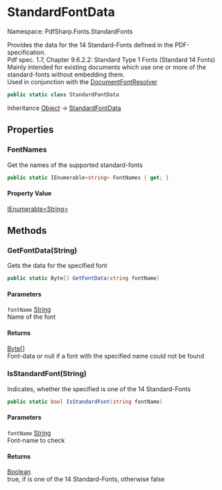 # StandardFontData

Namespace: PdfSharp.Fonts.StandardFonts

Provides the data for the 14 Standard-Fonts defined in the PDF-specification.<br>
 Pdf spec. 1.7, Chapter 9.6.2.2: Standard Type 1 Fonts (Standard 14 Fonts)<br>
 Mainly intended for existing documents which use one or more of the standard-fonts without embedding them.<br>
 Used in conjunction with the [DocumentFontResolver](./pdfsharp.fonts.documentfontresolver)

```csharp
public static class StandardFontData
```

Inheritance [Object](https://docs.microsoft.com/en-us/dotnet/api/system.object) → [StandardFontData](./pdfsharp.fonts.standardfonts.standardfontdata)

## Properties

### **FontNames**

Get the names of the supported standard-fonts

```csharp
public static IEnumerable<string> FontNames { get; }
```

#### Property Value

[IEnumerable&lt;String&gt;](https://docs.microsoft.com/en-us/dotnet/api/system.collections.generic.ienumerable-1)<br>

## Methods

### **GetFontData(String)**

Gets the data for the specified font

```csharp
public static Byte[] GetFontData(string fontName)
```

#### Parameters

`fontName` [String](https://docs.microsoft.com/en-us/dotnet/api/system.string)<br>
Name of the font

#### Returns

[Byte[]](https://docs.microsoft.com/en-us/dotnet/api/system.byte)<br>
Font-data or null if a font with the specified name could not be found

### **IsStandardFont(String)**

Indicates, whether the specified  is one of the 14 Standard-Fonts

```csharp
public static bool IsStandardFont(string fontName)
```

#### Parameters

`fontName` [String](https://docs.microsoft.com/en-us/dotnet/api/system.string)<br>
Font-name to check

#### Returns

[Boolean](https://docs.microsoft.com/en-us/dotnet/api/system.boolean)<br>
true, if  is one of the 14 Standard-Fonts, otherwise false
